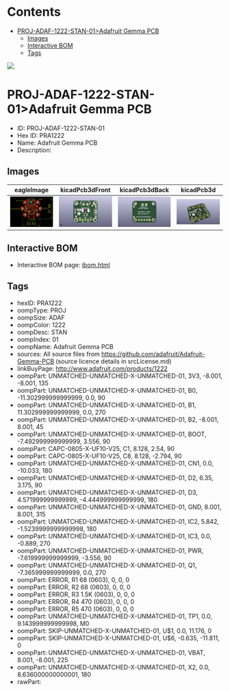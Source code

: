 



Contents
========

* [PROJ-ADAF-1222-STAN-01>Adafruit Gemma PCB](#proj-adaf-1222-stan-01adafruit-gemma-pcb)
	* [Images](#images)
	* [Interactive BOM](#interactive-bom)
	* [Tags](#tags)
  
![][im]
# PROJ-ADAF-1222-STAN-01>Adafruit Gemma PCB

- ID: PROJ-ADAF-1222-STAN-01
- Hex ID: PRA1222
- Name: Adafruit Gemma PCB
- Description: 

## Images
  
  

|eagleImage|kicadPcb3dFront|kicadPcb3dBack|kicadPcb3d|
| :---: | :---: | :---: | :---: |
|[![eagleImage](eagleImage_140.png)](eagleImage_600.png)|[![kicadPcb3dFront](kicadPcb3dFront_140.png)](kicadPcb3dFront_600.png)|[![kicadPcb3dBack](kicadPcb3dBack_140.png)](kicadPcb3dBack_600.png)|[![kicadPcb3d](kicadPcb3d_140.png)](kicadPcb3d_600.png)|

## Interactive BOM

- Interactive BOM page: [ibom.html](kicad/bom/ibom.html)

## Tags

- hexID: PRA1222
- oompType: PROJ
- oompSize: ADAF
- oompColor: 1222
- oompDesc: STAN
- oompIndex: 01
- oompName: Adafruit Gemma PCB
- sources: All source files from https://github.com/adafruit/Adafruit-Gemma-PCB (source licence details in srcLicense.md)
- linkBuyPage: http://www.adafruit.com/products/1222
- oompPart: UNMATCHED-UNMATCHED-X-UNMATCHED-01, 3V3, -8.001, -8.001, 135
- oompPart: UNMATCHED-UNMATCHED-X-UNMATCHED-01, B0, -11.302999999999999, 0.0, 90
- oompPart: UNMATCHED-UNMATCHED-X-UNMATCHED-01, B1, 11.302999999999999, 0.0, 270
- oompPart: UNMATCHED-UNMATCHED-X-UNMATCHED-01, B2, -8.001, 8.001, 45
- oompPart: UNMATCHED-UNMATCHED-X-UNMATCHED-01, BOOT, -7.492999999999999, 3.556, 90
- oompPart: CAPC-0805-X-UF10-V25, C1, 8.128, 2.54, 90
- oompPart: CAPC-0805-X-UF10-V25, C8, 8.128, -2.794, 90
- oompPart: UNMATCHED-UNMATCHED-X-UNMATCHED-01, CN1, 0.0, -10.033, 180
- oompPart: UNMATCHED-UNMATCHED-X-UNMATCHED-01, D2, 6.35, 3.175, 90
- oompPart: UNMATCHED-UNMATCHED-X-UNMATCHED-01, D3, 4.571999999999999, -4.444999999999999, 180
- oompPart: UNMATCHED-UNMATCHED-X-UNMATCHED-01, GND, 8.001, 8.001, 315
- oompPart: UNMATCHED-UNMATCHED-X-UNMATCHED-01, IC2, 5.842, -1.5239999999999998, 180
- oompPart: UNMATCHED-UNMATCHED-X-UNMATCHED-01, IC3, 0.0, -0.889, 270
- oompPart: UNMATCHED-UNMATCHED-X-UNMATCHED-01, PWR, -7.619999999999999, -3.556, 90
- oompPart: UNMATCHED-UNMATCHED-X-UNMATCHED-01, Q1, -7.365999999999999, 0.0, 270
- oompPart: ERROR, R1 68 (0603), 0, 0, 0
- oompPart: ERROR, R2 68 (0603), 0, 0, 0
- oompPart: ERROR, R3 1.5K (0603), 0, 0, 0
- oompPart: ERROR, R4 470 (0603), 0, 0, 0
- oompPart: ERROR, R5 470 (0603), 0, 0, 0
- oompPart: UNMATCHED-UNMATCHED-X-UNMATCHED-01, TP1, 0.0, 9.143999999999998, M0
- oompPart: SKIP-UNMATCHED-X-UNMATCHED-01, U$1, 0.0, 11.176, 0
- oompPart: SKIP-UNMATCHED-X-UNMATCHED-01, U$6, -0.635, -11.811, 0
- oompPart: UNMATCHED-UNMATCHED-X-UNMATCHED-01, VBAT, 8.001, -8.001, 225
- oompPart: UNMATCHED-UNMATCHED-X-UNMATCHED-01, X2, 0.0, 8.636000000000001, 180
- rawPart: 



[im]: kicadPcb3d_450.png
